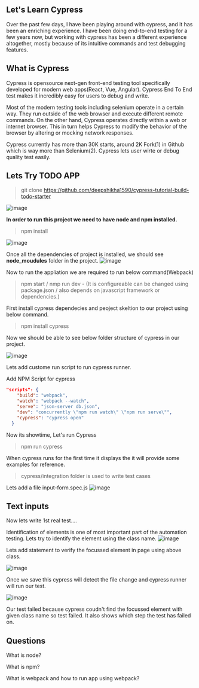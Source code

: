 Let's Learn Cypress
---------------------
Over the past few days, I have been playing around with cypress, and it has been an enriching experience. I have been doing end-to-end testing for a few years now, but working with cypress has been a different experience altogether, mostly because of its intuitive commands and test debugging features. 

What is Cypress
------------------
Cypress is opensource next-gen front-end testing tool specifically developed for modern web apps(React, Vue, Angular). Cypress End To End test makes it incredibly easy for users to debug and write.

Most of the modern testing tools including selenium operate in a certain way. They run outside of the web browser and execute different remote commands.
On the other hand, Cypress operates directly within a web or internet browser. This in turn helps Cypress to modify the behavior of the browser by altering or mocking network responses.

Cypress currently has more than 30K starts, around 2K Fork(1) in Github which is way more than Selenium(2). Cypress lets user wirte or debug quality test easily. 

Lets Try TODO APP
-----------------

> git clone https://github.com/deepshikha1590/cypress-tutorial-build-todo-starter
>
![image](https://user-images.githubusercontent.com/2181212/122682975-b004cb00-d1fc-11eb-9ba5-c2f01d2646ea.png)

**In order to run this project we need to have node and npm installed.**

> npm install

 ![image](https://user-images.githubusercontent.com/2181212/122683007-eb06fe80-d1fc-11eb-9629-f4989b23f534.png)

Once all the dependencies of project is installed, we should see **node_moudules** folder in the project.
![image](https://user-images.githubusercontent.com/2181212/122683049-40dba680-d1fd-11eb-81a3-85e61525058f.png)

Now to run the appliation we are required to run below command(Webpack)
> npm start / nmp run dev - (It is configureable can be changed using package.json / also depends on javascript framework or dependencies.)

First install cypress dependecies and peoject skeltion to our project using below command.
> npm install cypress

Now we should be able to see below folder structure of cypress in our project.

![image](https://user-images.githubusercontent.com/2181212/122683266-67e6a800-d1fe-11eb-9cbe-c80e127710ab.png)

Lets add custome run script to run cypress runner.

Add NPM Script for cypress
```json
"scripts": {
    "build": "webpack",
    "watch": "webpack --watch",
    "serve": "json-server db.json",
    "dev": "concurrently \"npm run watch\" \"npm run serve\"",
    "cypress": "cypress open"
  }
```

Now its showtime, Let's run Cypress
> npm run cypress

When cypress runs for the first time it displays the it will provide some examples for reference.

> cypress/integration folder is used to write test cases

Lets add a file
    input-form.spec.js
![image](https://user-images.githubusercontent.com/2181212/122683315-b5631500-d1fe-11eb-8683-45670f3ffd18.png)

Text inputs
-------------
Now lets write 1st real test....

Identification of elements is one of most important part of the automation testing. Lets try to identify the element using the class name.
![image](https://user-images.githubusercontent.com/2181212/122683579-68803e00-d200-11eb-94f8-0f6109e70e83.png)

Lets add statement to verify the focussed element in page using above class.

![image](https://user-images.githubusercontent.com/2181212/122683609-a7ae8f00-d200-11eb-8c39-1f68d895097f.png)

Once we save this cypress will detect the file change and cypress runner will run our test.

![image](https://user-images.githubusercontent.com/2181212/122683626-c57bf400-d200-11eb-86b0-33cdef3140bf.png)

Our test failed because cypress coudn't find the focussed element with given class name so test failed. It also shows which step the test has failed on.

Questions
----------

What is node?

What is npm?

What is webpack and how to run app using webpack?
